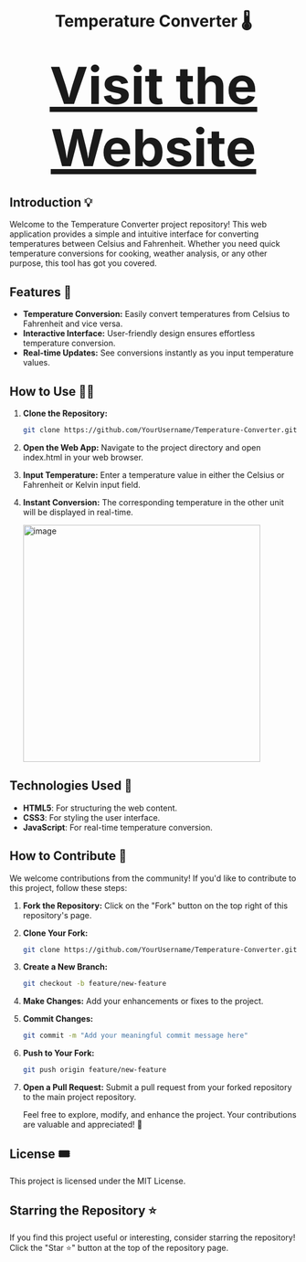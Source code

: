<h1 align="center"> Temperature Converter 🌡️</h1>

<h2 align="center">
  <a href="https://neel-07.github.io/Temperature-Converter" style="font-size: 90;">Visit the Website</a>
</h2>

<h2>Introduction  💡</h2>

Welcome to the Temperature Converter project repository! This web application provides a simple and intuitive interface for converting temperatures between Celsius and Fahrenheit. Whether you need quick temperature conversions for cooking, weather analysis, or any other purpose, this tool has got you covered.

## Features 🚀
- **Temperature Conversion:** Easily convert temperatures from Celsius to Fahrenheit and vice versa. 
- **Interactive Interface:** User-friendly design ensures effortless temperature conversion. 
- **Real-time Updates:** See conversions instantly as you input temperature values. 


## How to Use 👨‍🏫
1. **Clone the Repository:**
   ```bash
   git clone https://github.com/YourUsername/Temperature-Converter.git
2. **Open the Web App:**
Navigate to the project directory and open index.html in your web browser.

3. **Input Temperature:**
Enter a temperature value in either the Celsius or Fahrenheit or Kelvin input field.

4. **Instant Conversion:**
The corresponding temperature in the other unit will be displayed in real-time.

    <img width="415" alt="image" src="https://github.com/Neel-07/Temperature-Converter/assets/112561276/ff7f33a1-4b86-405e-82cf-84aa211208d3">

## Technologies Used 🚀
- **HTML5**: For structuring the web content.
- **CSS3**: For styling the user interface.
- **JavaScript**: For real-time temperature conversion.

    

## How to Contribute 🧩
We welcome contributions from the community! If you'd like to contribute to this project, follow these steps:

1. **Fork the Repository:** Click on the "Fork" button on the top right of this repository's page.

2. **Clone Your Fork:**
    ```bash
    git clone https://github.com/YourUsername/Temperature-Converter.git

3. **Create a New Branch:**
    ```bash
    git checkout -b feature/new-feature

4. **Make Changes:** Add your enhancements or fixes to the project.

5. **Commit Changes:**
    ```bash
    git commit -m "Add your meaningful commit message here"

6. **Push to Your Fork:**
    ```bash
    git push origin feature/new-feature

7. **Open a Pull Request:** Submit a pull request from your forked repository to the main project repository.

    Feel free to explore, modify, and enhance the project. Your contributions are valuable and appreciated! 🙌


## License 🎟️
This project is licensed under the MIT License.

## Starring the Repository ⭐
If you find this project useful or interesting, consider starring the repository! Click the "Star ⭐" button at the top of the repository page.



